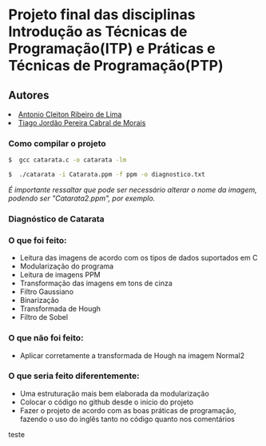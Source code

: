 # Projeto final das disciplinas Introdução as Técnicas de Programação(ITP) e Práticas e Técnicas de Programação(PTP)

<h2>Autores</h2
<ul>
  <li><a href="https://github.com/cleiton-lima">Antonio Cleiton Ribeiro de Lima</a></li>
  <li><a href="https://github.com/tiagojordao">Tiago Jordão Pereira Cabral de Morais</a></li> 
</ul>

### Como compilar o projeto
```sh
$  gcc catarata.c -o catarata -lm
```

```sh
$  ./catarata -i Catarata.ppm -f ppm -o diagnostico.txt
```
<i>É importante ressaltar que pode ser necessário alterar o nome da imagem, podendo ser "Catarata2.ppm", por exemplo.</i>

<h3>Diagnóstico de Catarata</h3>

### O que foi feito:
<ul>
  <li>Leitura das imagens de acordo com os tipos de dados suportados em C</li>
  <li>Modularização do programa</li>
  <li>Leitura de imagens PPM</li>
  <li>Transformação das imagens em tons de cinza</li>
  <li>Filtro Gaussiano</li>
  <li>Binarização</li>
  <li>Transformada de Hough</li>
  <li>Filtro de Sobel</li>
</ul>

### O que não foi feito:
<ul>
  <li>Aplicar corretamente a transformada de Hough na imagem Normal2</li>
</ul>

### O que seria feito diferentemente:
<ul>
  <li>Uma estruturação mais bem elaborada da modularização</li>
  <li>Colocar o código no github desde o início do projeto</li>
  <li>Fazer o projeto de acordo com as boas práticas de programação, fazendo o uso do inglês tanto no código quanto nos comentários</li>
</ul>
teste
